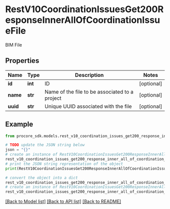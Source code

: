 # RestV10CoordinationIssuesGet200ResponseInnerAllOfCoordinationIssueFile

BIM File

## Properties

Name | Type | Description | Notes
------------ | ------------- | ------------- | -------------
**id** | **int** | ID | [optional] 
**name** | **str** | Name of the file to be associated to a project | [optional] 
**uuid** | **str** | Unique UUID associated with the file | [optional] 

## Example

```python
from procore_sdk.models.rest_v10_coordination_issues_get200_response_inner_all_of_coordination_issue_file import RestV10CoordinationIssuesGet200ResponseInnerAllOfCoordinationIssueFile

# TODO update the JSON string below
json = "{}"
# create an instance of RestV10CoordinationIssuesGet200ResponseInnerAllOfCoordinationIssueFile from a JSON string
rest_v10_coordination_issues_get200_response_inner_all_of_coordination_issue_file_instance = RestV10CoordinationIssuesGet200ResponseInnerAllOfCoordinationIssueFile.from_json(json)
# print the JSON string representation of the object
print(RestV10CoordinationIssuesGet200ResponseInnerAllOfCoordinationIssueFile.to_json())

# convert the object into a dict
rest_v10_coordination_issues_get200_response_inner_all_of_coordination_issue_file_dict = rest_v10_coordination_issues_get200_response_inner_all_of_coordination_issue_file_instance.to_dict()
# create an instance of RestV10CoordinationIssuesGet200ResponseInnerAllOfCoordinationIssueFile from a dict
rest_v10_coordination_issues_get200_response_inner_all_of_coordination_issue_file_from_dict = RestV10CoordinationIssuesGet200ResponseInnerAllOfCoordinationIssueFile.from_dict(rest_v10_coordination_issues_get200_response_inner_all_of_coordination_issue_file_dict)
```
[[Back to Model list]](../README.md#documentation-for-models) [[Back to API list]](../README.md#documentation-for-api-endpoints) [[Back to README]](../README.md)


